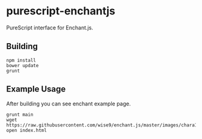 # purescript-enchantjs

PureScript interface for Enchant.js.

## Building

```
npm install
bower update
grunt
```

## Example Usage

After building you can see enchant example page.

```
grunt main
wget https://raw.githubusercontent.com/wise9/enchant.js/master/images/chara1.png
open index.html
```
